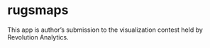 rugsmaps
========

This app is author’s submission to the visualization contest held by Revolution Analytics.
